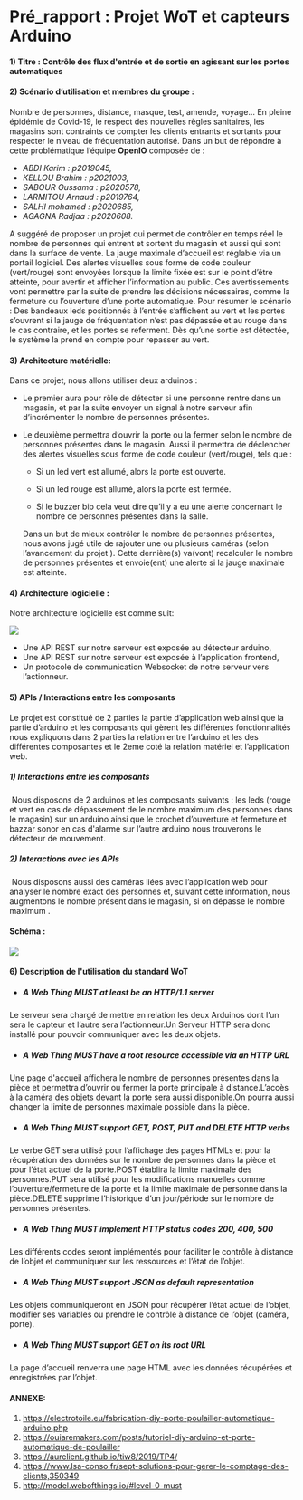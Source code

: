 # Pré_rapport : Projet WoT et capteurs Arduino



#### 1) Titre : Contrôle des flux d'entrée et de sortie en agissant sur les portes automatiques

#### 2) Scénario d’utilisation et membres du groupe :

Nombre de personnes, distance, masque, test, amende, voyage... En pleine épidémie de Covid-19, le respect des nouvelles règles sanitaires, les magasins sont contraints de compter les clients entrants et sortants pour respecter le niveau de fréquentation autorisé. Dans un but de répondre à cette problématique l’équipe **OpenIO** composée de :

- *ABDI Karim : p2019045,*
- *KELLOU Brahim : p2021003,*
- *SABOUR Oussama : p2020578,*
- *LARMITOU Arnaud : p2019764,*
- *SALHI mohamed : p2020685,*
- *AGAGNA Radjaa : p2020608.*

A suggéré de proposer un projet qui permet de contrôler en temps réel le nombre de personnes qui entrent et sortent du magasin et aussi qui sont dans la surface de vente. La jauge maximale d’accueil est réglable via un portail logiciel. Des alertes visuelles sous forme de code couleur (vert/rouge) sont envoyées lorsque la limite fixée est sur le point d’être atteinte, pour avertir et afficher l’information au public. Ces avertissements vont permettre par la suite de prendre les décisions nécessaires, comme la fermeture ou l’ouverture d’une porte automatique. Pour résumer le scénario : Des bandeaux leds positionnés à l’entrée s’affichent au vert et les portes s’ouvrent si la jauge de fréquentation n’est pas dépassée et au rouge dans le cas contraire, et les portes se referment. Dès qu’une sortie est détectée, le système la prend en compte pour repasser au vert. 



#### 3) Architecture matérielle:

  Dans ce projet, nous allons utiliser deux arduinos :

- Le premier aura pour rôle de détecter si une personne rentre dans un magasin, et par la suite envoyer un signal à notre serveur afin d’incrémenter le nombre de personnes présentes.

- Le deuxième permettra d’ouvrir la porte ou la fermer selon le nombre de personnes présentes dans le magasin. Aussi il permettra de déclencher des alertes visuelles sous forme de code couleur (vert/rouge), tels que :	

  	- Si un led vert est allumé, alors la porte est ouverte.      
  	- Si un led rouge est allumé, alors la porte est fermée.	

  	- Si le buzzer bip cela veut dire qu’il y a eu une alerte concernant le nombre de personnes présentes dans la salle. 

  Dans un but de mieux contrôler le nombre de personnes présentes, nous avons jugé utile de rajouter une ou plusieurs caméras (selon l’avancement du projet ). Cette dernière(s) va(vont) recalculer le nombre de personnes présentes et envoie(ent) une alerte si la jauge maximale est atteinte.

  

#### 4) Architecture logicielle :

Notre architecture logicielle est comme suit:

![](https://i.ibb.co/j6G7Fnd/djklm-unknown.png)



- Une API REST sur notre serveur est exposée au détecteur arduino,
- Une API REST sur notre serveur est exposée à l’application frontend,
- Un protocole de communication Websocket de notre serveur vers l’actionneur.



#### 5) APIs / Interactions entre les composants

Le projet est constitué de 2 parties la partie d’application web ainsi que la partie d’arduino et les composants qui gèrent les différentes fonctionnalités nous expliquons dans 2 parties la relation entre l’arduino et les des différentes composantes et le 2eme coté la relation matériel et l’application web.



##### 	1) Interactions entre les composants

​	Nous disposons de 2 arduinos et les composants suivants : les leds (rouge et vert en cas de dépassement 	de le nombre maximum des personnes dans le magasin) sur un arduino ainsi que le crochet d’ouverture 	et fermeture et bazzar sonor en cas d'alarme sur l’autre arduino nous trouverons le détecteur de             mouvement.

##### 	2) Interactions avec les APIs

​	Nous disposons aussi des caméras liées avec l’application web pour analyser le nombre exact des personnes et, suivant cette information, nous augmentons le nombre présent dans le magasin, si on dépasse le nombre maximum .



#### Schéma :

![](https://i.ibb.co/9VfnF1s/lhjoue.png)



#### 6) Description de l'utilisation du standard WoT 

- ##### A Web Thing MUST at least be an HTTP/1.1 server

Le serveur sera chargé de mettre en relation les deux Arduinos dont l’un sera le capteur et l’autre sera l’actionneur.Un Serveur HTTP sera donc installé pour pouvoir communiquer avec les deux objets.

- ##### A Web Thing MUST have a root resource accessible via an HTTP URL

Une page d'accueil affichera le nombre de personnes présentes dans la pièce et permettra d’ouvrir ou fermer la porte principale à distance.L’accès à la caméra des objets devant la porte sera aussi disponible.On pourra aussi changer la limite de personnes maximale possible dans la pièce.

- ##### A Web Thing MUST support GET, POST, PUT and DELETE HTTP verbs

Le verbe GET sera utilisé pour l’affichage des pages HTMLs et pour la récupération des données sur le nombre de personnes dans la pièce et pour l’état actuel de la porte.POST établira la limite maximale des personnes.PUT sera utilisé pour les modifications manuelles comme l’ouverture/fermeture de la porte et la limite maximale de personne dans la pièce.DELETE supprime l’historique d’un jour/période sur le nombre de personnes présentes.

- ##### A Web Thing MUST implement HTTP status codes 200, 400, 500

Les différents codes seront implémentés pour faciliter le contrôle à distance de l’objet et communiquer sur les ressources et l’état de l’objet.

- ##### A Web Thing MUST support JSON as default representation

Les objets communiqueront en JSON pour récupérer l’état actuel de l’objet, modifier ses variables ou prendre le contrôle à distance de l’objet (caméra, porte).

- ##### A Web Thing MUST support GET on its root URL

La page d’accueil renverra une page HTML avec les données récupérées et enregistrées par l’objet.





#### ANNEXE:

1. https://electrotoile.eu/fabrication-diy-porte-poulailler-automatique-arduino.php
2. https://ouiaremakers.com/posts/tutoriel-diy-arduino-et-porte-automatique-de-poulailler
3. https://aurelient.github.io/tiw8/2019/TP4/
4. https://www.lsa-conso.fr/sept-solutions-pour-gerer-le-comptage-des-clients,350349
5. http://model.webofthings.io/#level-0-must